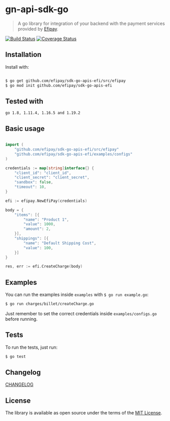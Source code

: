 # gn-api-sdk-go

> A go library for integration of your backend with the payment services
provided by [Efipay](http://gerencianet.com.br).

[![Build Status](https://travis-ci.org/gerencianet/gn-api-sdk-go.svg)](https://travis-ci.org/gerencianet/gn-api-sdk-go)
[![Coverage Status](https://coveralls.io/repos/github/gerencianet/gn-api-sdk-go/badge.svg?branch=master)](https://coveralls.io/github/gerencianet/gn-api-sdk-go?branch=master)

## Installation

Install with:

```bash

$ go get github.com/efipay/sdk-go-apis-efi/src/efipay
$ go mod init github.com/efipay/sdk-go-apis-efi
```
## Tested with
```
go 1.8, 1.11.4, 1.16.5 and 1.19.2

```
## Basic usage

```go

import (
    "github.com/efipay/sdk-go-apis-efi/src/efipay"
	"github.com/efipay/sdk-go-apis-efi/examples/configs"
)

credentials := map[string]interface{} {
    "client_id": "client_id",
    "client_secret": "client_secret",
    "sandbox": false,
    "timeout": 10,
}

efi := efipay.NewEfiPay(credentials)

body = {
    "items": [{
        "name": "Product 1",
        "value": 1000,
        "amount": 2,
    }],
    "shippings": [{
        "name": "Default Shipping Cost",
        "value": 100,
    }]
}

res, err := efi.CreateCharge(body)

```

## Examples

You can run the examples inside `examples` with
`$ go run example.go`:

```bash
$ go run charges/billet/createCharge.go
```

Just remember to set the correct credentials inside `examples/configs.go` before running.

## Tests

To run the tests, just run:

```bash
$ go test
```

## Changelog

[CHANGELOG](CHANGELOG.md)


## License

The library is available as open source under the terms of the [MIT License](LICENSE).
